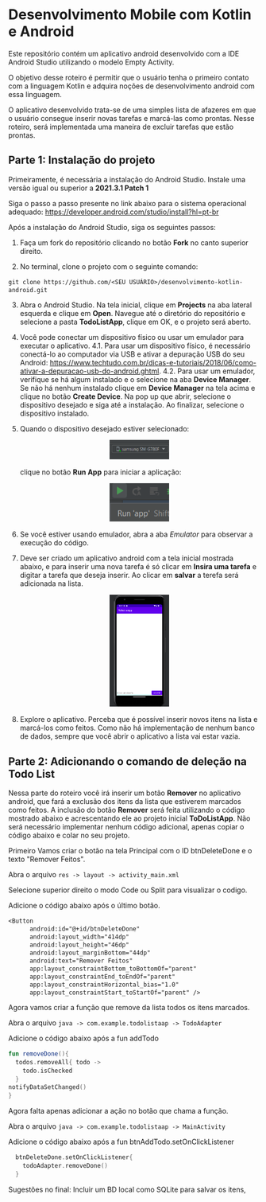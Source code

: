 # Desenvolvimento Mobile com Kotlin e Android
Este repositório contém um aplicativo android desenvolvido com a IDE Android Studio utilizando o modelo Empty Activity. 

O objetivo desse roteiro é permitir que o usuário tenha o primeiro contato com a linguagem Kotlin e adquira noções de desenvolvimento android com essa linguagem.

O aplicativo desenvolvido trata-se de uma simples lista de afazeres em que o usuário consegue inserir novas tarefas e marcá-las como prontas. 
Nesse roteiro, será implementada uma maneira de excluir tarefas que estão prontas.

## Parte 1: Instalação do projeto
Primeiramente, é necessária a instalação do Android Studio. Instale uma versão igual ou superior a **2021.3.1 Patch 1**

Siga o passo a passo presente no link abaixo para o sistema operacional adequado:
https://developer.android.com/studio/install?hl=pt-br

Após a instalação do Android Studio, siga os seguintes passos:

1. Faça um fork do repositório clicando no botão **Fork** no canto superior direito.

2. No terminal, clone o projeto com o seguinte comando:

```
git clone https://github.com/<SEU USUÁRIO>/desenvolvimento-kotlin-android.git
```
3. Abra o Android Studio. Na tela inicial, clique em **Projects** na aba lateral esquerda e clique em **Open**. Navegue até o diretório do repositório e selecione a pasta **TodoListApp**, clique em OK, e o projeto será aberto.

4. Você pode conectar um dispositivo físico ou usar um emulador para executar o aplicativo.
  4.1. Para usar um dispositivo físico, é necessário conectá-lo ao computador via USB e ativar a depuração USB do seu Android: https://www.techtudo.com.br/dicas-e-tutoriais/2018/06/como-ativar-a-depuracao-usb-do-android.ghtml.
  4.2.  Para usar um emulador, verifique se há algum instalado e o selecione na aba **Device Manager**.
        Se não há nenhum instalado clique em **Device Manager** na tela acima e clique no botão **Create Device**. Na pop up que abrir, selecione o dispositivo desejado e siga até a instalação. Ao finalizar, selecione o dispositivo instalado.
        
5. Quando o dispositivo desejado estiver selecionado:
   <p align="center">
    <img width="25%" src="https://github.com/Rodrigo-Panta/deseonvolvimento-kotlin-android/blob/main/images/dispositivo-selecionado.png" />
   </p>
   
   clique no botão **Run App** para iniciar a aplicação:
   <p align="center">
    <img width="25%" src="https://github.com/Rodrigo-Panta/deseonvolvimento-kotlin-android/blob/main/images/run-app.png" />
   </p>

6. Se você estiver usando emulador, abra a aba *Emulator* para observar a execução do código.

7. Deve ser criado um aplicativo android com a tela inicial mostrada abaixo, e para inserir uma nova tarefa é só clicar em **Insira uma tarefa**
   e digitar a tarefa que deseja inserir. Ao clicar em **salvar** a terefa será adicionada na lista.
   
   <p align="center">
    <img width="25%" src="https://github.com/Rodrigo-Panta/deseonvolvimento-kotlin-android/blob/main/images/tela-lista.png" />
   </p>

8. Explore o aplicativo. Perceba que é possível inserir novos itens na lista e marcá-los como feitos. Como não há implementação de nenhum banco de dados, sempre que você abrir o aplicativo a lista vai estar vazia.



## Parte 2: Adicionando o comando de deleção na Todo List

Nessa parte do roteiro você irá inserir um botão **Remover** no aplicativo android, que fará a exclusão dos itens da lista que estiverem marcados como feitos. A inclusão do botão **Remover** será feita utilizando o código mostrado abaixo e acrescentando ele ao projeto inicial **ToDoListApp**. Não será necessário implementar 
nenhum código adicional, apenas copiar o código abaixo e colar no seu projeto.

Primeiro Vamos criar o botão na tela Principal com o ID btnDeleteDone e o texto "Remover Feitos".

Abra o arquivo
```res -> layout -> activity_main.xml```

Selecione superior direito o modo Code ou Split para visualizar o codigo.

Adicione o código abaixo após o último botão.

```
<Button
      android:id="@+id/btnDeleteDone"
      android:layout_width="414dp"
      android:layout_height="46dp"
      android:layout_marginBottom="44dp"
      android:text="Remover Feitos"
      app:layout_constraintBottom_toBottomOf="parent"
      app:layout_constraintEnd_toEndOf="parent"
      app:layout_constraintHorizontal_bias="1.0"
      app:layout_constraintStart_toStartOf="parent" />
```

Agora vamos criar a função que remove da lista todos os itens marcados.

Abra o arquivo
```java -> com.example.todolistaap -> TodoAdapter```

Adicione o código abaixo após a fun addTodo

```kotlin
fun removeDone(){
  todos.removeAll{ todo ->
    todo.isChecked
  }
notifyDataSetChanged()
}
```
Agora falta apenas adicionar a ação no botão que chama a função.

Abra o arquivo 
```java -> com.example.todolistaap -> MainActivity```

Adicione o código abaixo após a fun btnAddTodo.setOnClickListener

```kotlin
  btnDeleteDone.setOnClickListener{
    todoAdapter.removeDone()
  }
```



Sugestões no final: Incluir um BD local como SQLite para salvar os itens, 

